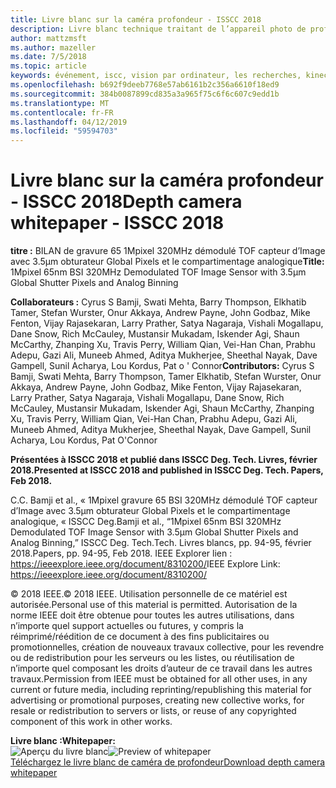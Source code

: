 ```yaml
---
title: Livre blanc sur la caméra profondeur - ISSCC 2018
description: Livre blanc technique traitant de l’appareil photo de profondeur à être utilisé dans le projet Kinect pour Azure et la prochaine version de HoloLens.
author: mattzmsft
ms.author: mazeller
ms.date: 7/5/2018
ms.topic: article
keywords: événement, iscc, vision par ordinateur, les recherches, kinect, hololens, profondeur, tof
ms.openlocfilehash: b692f9deeb7768e57ab6161b2c356a6610f18ed9
ms.sourcegitcommit: 384b0087899cd835a3a965f75c6f6c607c9edd1b
ms.translationtype: MT
ms.contentlocale: fr-FR
ms.lasthandoff: 04/12/2019
ms.locfileid: "59594703"
---
```

# <a name="depth-camera-whitepaper---isscc-2018"></a><span data-ttu-id="5bb0f-104">Livre blanc sur la caméra profondeur - ISSCC 2018</span><span class="sxs-lookup"><span data-stu-id="5bb0f-104">Depth camera whitepaper - ISSCC 2018</span></span>

<span data-ttu-id="5bb0f-105">**titre :** BILAN de gravure 65 1Mpixel 320MHz démodulé TOF capteur d’Image avec 3.5μm obturateur Global Pixels et le compartimentage analogique</span><span class="sxs-lookup"><span data-stu-id="5bb0f-105">**Title:** 1Mpixel 65nm BSI 320MHz Demodulated TOF Image Sensor with 3.5μm Global Shutter Pixels and Analog Binning</span></span>

<span data-ttu-id="5bb0f-106">**Collaborateurs :** Cyrus S Bamji, Swati Mehta, Barry Thompson, Elkhatib Tamer, Stefan Wurster, Onur Akkaya, Andrew Payne, John Godbaz, Mike Fenton, Vijay Rajasekaran, Larry Prather, Satya Nagaraja, Vishali Mogallapu, Dane Snow, Rich McCauley, Mustansir Mukadam, Iskender Agi, Shaun McCarthy, Zhanping Xu, Travis Perry, William Qian, Vei-Han Chan, Prabhu Adepu, Gazi Ali, Muneeb Ahmed, Aditya Mukherjee, Sheethal Nayak, Dave Gampell, Sunil Acharya, Lou Kordus, Pat o ' Connor</span><span class="sxs-lookup"><span data-stu-id="5bb0f-106">**Contributors:** Cyrus S Bamji, Swati Mehta, Barry Thompson, Tamer Elkhatib, Stefan Wurster, Onur Akkaya, Andrew Payne, John Godbaz, Mike Fenton, Vijay Rajasekaran, Larry Prather, Satya Nagaraja, Vishali Mogallapu, Dane Snow, Rich McCauley, Mustansir Mukadam, Iskender Agi, Shaun McCarthy, Zhanping Xu, Travis Perry, William Qian, Vei-Han Chan, Prabhu Adepu, Gazi Ali, Muneeb Ahmed, Aditya Mukherjee, Sheethal Nayak, Dave Gampell, Sunil Acharya, Lou Kordus, Pat O'Connor</span></span>

<span data-ttu-id="5bb0f-107">**Présentées à ISSCC 2018 et publié dans ISSCC Deg. Tech. Livres, février 2018.**</span><span class="sxs-lookup"><span data-stu-id="5bb0f-107">**Presented at ISSCC 2018 and published in ISSCC Deg. Tech. Papers, Feb 2018.**</span></span>

<span data-ttu-id="5bb0f-108">C.</span><span class="sxs-lookup"><span data-stu-id="5bb0f-108">C.</span></span> <span data-ttu-id="5bb0f-109">Bamji et al., « 1Mpixel gravure 65 BSI 320MHz démodulé TOF capteur d’Image avec 3.5μm obturateur Global Pixels et le compartimentage analogique, « ISSCC Deg.</span><span class="sxs-lookup"><span data-stu-id="5bb0f-109">Bamji et al., “1Mpixel 65nm BSI 320MHz Demodulated TOF Image Sensor with 3.5μm Global Shutter Pixels and Analog Binning,” ISSCC Deg.</span></span> <span data-ttu-id="5bb0f-110">Tech.</span><span class="sxs-lookup"><span data-stu-id="5bb0f-110">Tech.</span></span> <span data-ttu-id="5bb0f-111">Livres blancs, pp. 94-95, février 2018.</span><span class="sxs-lookup"><span data-stu-id="5bb0f-111">Papers, pp. 94-95, Feb 2018.</span></span> <span data-ttu-id="5bb0f-112">IEEE Explorer lien : https://ieeexplore.ieee.org/document/8310200/</span><span class="sxs-lookup"><span data-stu-id="5bb0f-112">IEEE Explore Link: https://ieeexplore.ieee.org/document/8310200/</span></span>

<span data-ttu-id="5bb0f-113">© 2018 IEEE.</span><span class="sxs-lookup"><span data-stu-id="5bb0f-113">© 2018 IEEE.</span></span> <span data-ttu-id="5bb0f-114">Utilisation personnelle de ce matériel est autorisée.</span><span class="sxs-lookup"><span data-stu-id="5bb0f-114">Personal use of this material is permitted.</span></span> <span data-ttu-id="5bb0f-115">Autorisation de la norme IEEE doit être obtenue pour toutes les autres utilisations, dans n’importe quel support actuelles ou futures, y compris la réimprimé/réédition de ce document à des fins publicitaires ou promotionnelles, création de nouveaux travaux collective, pour les revendre ou de redistribution pour les serveurs ou les listes, ou réutilisation de n’importe quel composant les droits d’auteur de ce travail dans les autres travaux.</span><span class="sxs-lookup"><span data-stu-id="5bb0f-115">Permission from IEEE must be obtained for all other uses, in any current or future media, including reprinting/republishing this material for advertising or promotional purposes, creating new collective works, for resale or redistribution to servers or lists, or reuse of any copyrighted component of this work in other works.</span></span>

<span data-ttu-id="5bb0f-116">**Livre blanc :**</span><span class="sxs-lookup"><span data-stu-id="5bb0f-116">**Whitepaper:**</span></span><br>
<span data-ttu-id="5bb0f-117">![Aperçu du livre blanc](images/depth-camera-isscc.PNG)</span><span class="sxs-lookup"><span data-stu-id="5bb0f-117">![Preview of whitepaper](images/depth-camera-isscc.PNG)</span></span><br>
[<span data-ttu-id="5bb0f-118">Téléchargez le livre blanc de caméra de profondeur</span><span class="sxs-lookup"><span data-stu-id="5bb0f-118">Download depth camera whitepaper</span></span>](images/Depth-Camera-ISSCC-2018.pdf)
